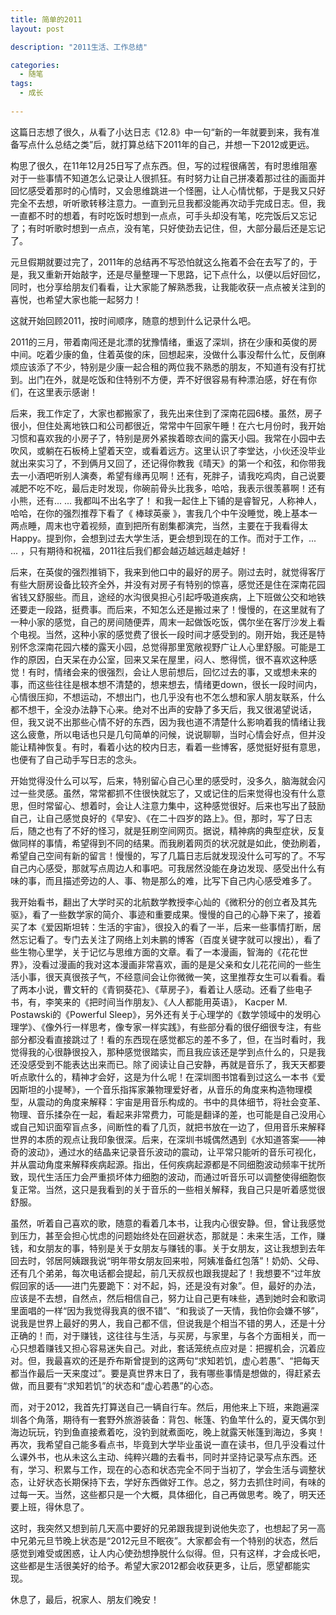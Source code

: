 ```yaml
---
title: 简单的2011
layout: post

description: "2011生活、工作总结"

categories:
  - 随笔
tags:
  - 成长 
  
---
```


这篇日志想了很久，从看了小达日志《12.8》中一句“新的一年就要到来，我有准备写点什么总结之类”后，就打算总结下2011年的自己，并想一下2012或更远。

构思了很久，在11年12月25日写了点东西。但，写的过程很痛苦，有时思维阻塞对于一些事情不知道怎么记录让人很抓狂。有时努力让自己拼凑着那过往的画面并回忆感受着那时的心情时，又会思维跳进一个怪圈，让人心情忧郁，于是我又只好完全不去想，听听歌转移注意力。一直到元旦我都没能再次动手完成日志。但，我一直都不时的想着，有时吃饭时想到一点点，可手头却没有笔，吃完饭后又忘记了；有时听歌时想到一点点，没有笔，只好使劲去记住，但，大部分最后还是忘记了。

元旦假期就要过完了，2011年的总结再不写恐怕就这么拖着不会在去写了的，于是，我又重新开始敲字，还是尽量整理一下思路，记下点什么，以便以后好回忆，同时，也分享给朋友们看看，让大家能了解熟悉我，让我能收获一点点被关注到的喜悦，也希望大家也能一起努力！

这就开始回顾2011，按时间顺序，随意的想到什么记录什么吧。

2011的三月，带着南闯还是北漂的犹豫情绪，重返了深圳，挤在少康和英俊的房中间。吃着少康的鱼，住着英俊的床，回想起来，没做什么事没帮什么忙，反倒麻烦应该添了不少，特别是少康一起合租的两位我不熟悉的朋友，不知道有没有打扰到。出门在外，就是吃饭和住特别不方便，弄不好很容易有种漂泊感，好在有你们，在这里表示感谢！

后来，我工作定了，大家也都搬家了，我先出来住到了深南花园6楼。虽然，房子很小，但住处离地铁口和公司都很近，常常中午回家午睡！在六七月份时，我开始习惯和喜欢我的小房子了，特别是房外紧挨着晾衣间的露天小园。我常在小园中去吹风，或躺在石板椅上望着天空，或看着远方。这里认识了李堂达，小伙还没毕业就出来实习了，不到俩月又回了，还记得你教我《晴天》的第一个和弦，和你带我去一小酒吧听别人演奏，希望有缘再见啊！还有，死胖子，请我吃鸡肉，自己说要减肥不吃不吃，最后走时发现，你碗前骨头比我多，哈哈，我表示很羡慕啊！还有小熊，还有... ... 我都叫不出名字了！ 和我一起住上下铺的是睿智兄，人称神人，哈哈，在你的强烈推荐下看了《 棒球英豪 》，害我几个中午没睡觉，晚上基本一两点睡，周末也守着视频，直到把所有剧集都演完，当然，主要在于我看得太Happy。提到你，会想到过去大学生活，更会想到现在的工作。而对于工作，... ... ，只有期待和祝福，2011往后我们都会越迈越远越走越好！

后来，在英俊的强烈推销下，我来到他口中的最好的房子。刚过去时，就觉得客厅有些大厨房设备比较齐全外，并没有对房子有特别的惊喜，感觉还是住在深南花园省钱又舒服些。而且，途经的水沟很臭担心引起呼吸道疾病，上下班做公交和地铁还要走一段路，挺费事。而后来，不知怎么还是搬过来了！慢慢的，在这里就有了一种小家的感觉，自己的房间随便弄，周末一起做饭吃饭，偶尔坐在客厅沙发上看个电视。当然，这种小家的感觉费了很长一段时间才感受到的。刚开始，我还是特别怀念深南花园六楼的露天小园，总觉得那里宽敞视野广让人心里舒服。可能是工作的原因，白天呆在办公室，回来又呆在屋里，闷人、憋得慌，很不喜欢这种感觉！有时，情绪会来的很强烈，会让人思前想后，回忆过去的事，又或想未来的事，而这些往往是根本想不清楚的，想来想去，情绪更down，很长一段时间内，心情很压抑，不想运动，不想出门，也几乎没有也不怎么想和家人朋友联系，什么都不想干，全没办法静下心来。绝对不出声的安静了多天后，我又很渴望说话，但，我又说不出那些心情不好的东西，因为我也道不清楚什么影响着我的情绪让我这么疲惫，所以电话也只是几句简单的问候，说说聊聊，当时心情会好点，但并没能让精神恢复。有时，看着小达的校内日志，看着一些博客，感觉挺好挺有意思，也便有了自己动手写日志的念头。


开始觉得没什么可以写，后来，特别留心自己心里的感受时，没多久，脑海就会闪过一些灵感。虽然，常常都抓不住很快就忘了，又或记住的后来觉得也没有什么意思，但时常留心、想着时，会让人注意力集中，这种感觉很好。后来也写出了鼓励自己，让自己感觉良好的《早安》、《在二十四岁的路上》。但，那时，写了日志后，随之也有了不好的怪习，就是狂刷空间网页。据说，精神病的典型症状，反复做同样的事情，希望得到不同的结果。而我刷着网页的状况就是如此，使劲刷着，希望自己空间有新的留言！慢慢的，写了几篇日志后就发现没什么可写的了。不写自己内心感受，那就写点周边人和事吧。可我居然没能在身边发现、感受出什么有味的事，而且描述旁边的人、事、物是那么的难，比写下自己内心感受难多了。


我开始看书，翻出了大学时买的北航数学教授李心灿的《微积分的创立者及其先驱》，看了一些数学家的简介、事迹和重要成果。慢慢的自己的心静下来了，接着买了本《爱因斯坦转：生活的宇宙》，很投入的看了一半，后来一些事情打断，居然忘记看了。专门去关注了网络上刘未鹏的博客（百度关键字就可以搜出），看了些生物心里学，关于记忆与思维方面的文章。看了一本漫画，智海的《花花世界》，没看过漫画的我对这本漫画非常喜欢，画的是是父亲和女儿花花间的一些生活小事，很天真很孩子气，不经意间会让你微微一笑，这里推荐女生可以看看。看了两本小说，曹文轩的《青铜葵花》、《草房子》，看着让人感动。还看了些电子书，有，李笑来的《把时间当作朋友》、《人人都能用英语》， Kacper M. Postawski的《Powerful Sleep》，另外还有关于心理学的《数学领域中的发明心理学》、《像外行一样思考，像专家一样实践》，有些部分看的很仔细很专注，有些部分都没看直接跳过了！看的东西现在感觉都忘的差不多了，但，在当时看时，我觉得我的心很静很投入，那种感觉很踏实，而且我应该还是学到点什么的，只是我还没感受到不能表达出来而已。除了阅读让自己安静，再就是音乐了，我天天都要听点歌什么的，精神才会好，这是为什么呢！在深圳图书馆看到过这么一本书《爱因斯坦的小提琴》，一个音乐指挥家兼物理爱好者，从音乐的角度来构造物理模型，从震动的角度来解释：宇宙是用音乐构成的。书中的具体细节，将社会变革、物理、音乐揉杂在一起，看起来非常费力，可能是翻译的差，也可能是自己没用心或自己知识面窄盲点多，间断性的看了几页，就把书放在一边了，但用音乐来解释世界的本质的观点让我印象很深。后来，在深圳书城偶然遇到《水知道答案——神奇的波动》，通过水的结晶来记录音乐波动的震动，让平常只能听的音乐可视化，并从震动角度来解释疾病起源。指出，任何疾病起源都是不同细胞波动频率干扰所致，现代生活压力会严重损坏体力细胞的波动，而通过听音乐可以调整使得细胞恢复正常。当然，这只是我看到的关于音乐的一些相关解释，我自己只是听着感觉很舒服。


虽然，听着自己喜欢的歌，随意的看着几本书，让我内心很安静。但，曾让我感觉到压力，甚至会担心忧虑的问题始终处在回避状态，那就是：未来生活，工作，赚钱，和女朋友的事，特别是关于女朋友与赚钱的事。关于女朋友，这让我想到去年回去时，邻居阿姨跟我说“明年带女朋友回来啦，阿姨准备红包落”！奶奶、父母、还有几个弟弟，每次电话都会提起，前几天叔叔也跟我提起了！我想要不“过年放假回家的话——进门先要跪下：对不起，妈，还是没有对象”。但，最好的办法，应该是不去想，自然点，然后相信自己，努力让自己更有味些，遇到她时会和歌词里面唱的一样“因为我觉得我真的很不错”、“和我谈了一天情，我怕你会嫌不够”，说我是世界上最好的男人，我自己都不信，但说我是个相当不错的男人，还是十分正确的！而，对于赚钱，这往往与生活，与买房，与家里，与各个方面相关，而一心只想着赚钱又担心容易迷失自己。对此，套话笼统点应对是：把握机会，沉着应对。但，我最喜欢的还是乔布斯曾提到的这两句“求知若饥，虚心若愚”、“把每天都当作最后一天来度过”。要是真世界末日了，我有哪些事情是想做的，得赶紧去做，而且要有“求知若饥”的状态和“虚心若愚”的心态。


而，对于2012，我首先打算送自己一辆自行车。然后，用他来上下班，来跑遍深圳各个角落，期待有一套野外旅游装备：背包、帐篷、钓鱼竿什么的，夏天偶尔到海边玩玩，钓到鱼直接煮着吃，没钓到就煮面吃，晚上就露天帐篷到海边，多爽！再次，我希望自己能多看点书，毕竟到大学毕业虽说一直在读书，但几乎没看过什么课外书，也从未这么主动、纯粹兴趣的去看书，同时并坚持记录写点东西。还有，学习、积累与工作，现在的心态和状态完全不同于当初了，学会生活与调整状态，让好状态长期保持下去，学好东西做好工作。总之，努力去抓住时间，有味的过每一天。当然，这些都只是一个大概，具体细化，自己再做思考。晚了，明天还要上班，得休息了。


这时，我突然又想到前几天高中要好的兄弟跟我提到说他失恋了，也想起了另一高中兄弟元旦节晚上状态是“2012元旦不眠夜”。大家都会有一个特别的状态，然后感觉到难受或困惑，让人内心使劲想挣脱什么似得。但，只有这样，才会成长吧，这些都是生活很美好的给予。希望大家2012都会收获更多，让后，愿望都能实现。

休息了，最后，祝家人、朋友们晚安！